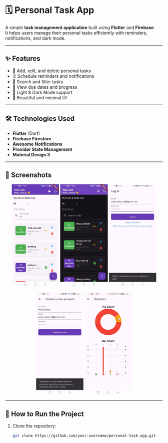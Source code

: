 # 🗓️ Personal Task App

A simple **task management application** built using **Flutter** and **Firebase**.  
It helps users manage their personal tasks efficiently with reminders, notifications, and dark mode.

---

## ✨ Features

- 🧠 Add, edit, and delete personal tasks  
- ⏰ Schedule reminders and notifications  
- 🔎 Search and filter tasks  
- 📅 View due dates and progress  
- 🌙 Light & Dark Mode support  
- 📱 Beautiful and minimal UI

---

## 🛠️ Technologies Used

- **Flutter** (Dart)
- **Firebase Firestore**
- **Awesome Notifications**
- **Provider State Management**
- **Material Design 3**

---

## 📸 Screenshots

<p align="center">
  <img src="assets/screenshots/Task1.jpeg" width="30%" alt="Login Screen" />
  <img src="assets/screenshots/task2.jpeg" width="30%" alt="Home Screen" />
  <img src="assets/screenshots/task3.jpeg" width="30%" alt="Add Task Screen" />
</p>

<p align="center">
  <img src="assets/screenshots/task4.jpeg" width="30%" alt="Edit Task Screen" />
  <img src="assets/screenshots/task5.jpeg" width="30%" alt="Dark Mode Screen" />
</p>

---

## 🚀 How to Run the Project

1. Clone the repository:
   ```bash
   git clone https://github.com/your-username/personal-task-app.git
